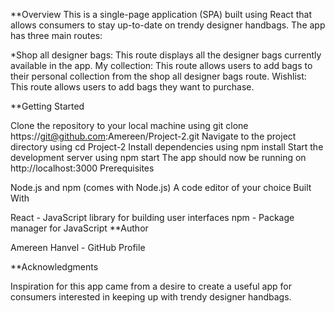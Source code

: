 **Overview
This is a single-page application (SPA) built using React that allows consumers to stay up-to-date on trendy designer handbags. The app has three main routes:

*Shop all designer bags: This route displays all the designer bags currently available in the app.
My collection: This route allows users to add bags to their personal collection from the shop all designer bags route.
Wishlist: This route allows users to add bags they want to purchase.

**Getting Started

Clone the repository to your local machine using git clone https://git@github.com:Amereen/Project-2.git
Navigate to the project directory using cd Project-2
Install dependencies using npm install
Start the development server using npm start
The app should now be running on http://localhost:3000
Prerequisites

Node.js and npm (comes with Node.js)
A code editor of your choice
Built With

React - JavaScript library for building user interfaces
npm - Package manager for JavaScript
**Author

Amereen Hanvel - GitHub Profile

**Acknowledgments

Inspiration for this app came from a desire to create a useful app for consumers interested in keeping up with trendy designer handbags.


